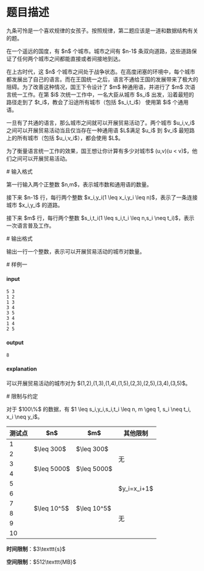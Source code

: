 # 题目描述

<p>九条可怜是一个喜欢规律的女孩子。按照规律，第二题应该是一道和数据结构有关的题。</p>
<p>在一个遥远的国度，有 $n$ 个城市。城市之间有 $n-1$ 条双向道路，这些道路保证了任何两个城市之间都能直接或者间接地到达。</p>
<p>在上古时代，这 $n$ 个城市之间处于战争状态。在高度闭塞的环境中，每个城市都发展出了自己的语言。而在王国统一之后，语言不通给王国的发展带来了极大的阻碍。为了改善这种情况，国王下令设计了 $m$ 种通用语，并进行了 $m$ 次语言统一工作。在第 $i$ 次统一工作中，一名大臣从城市 $s_i$ 出发，沿着最短的路径走到了 $t_i$，教会了沿途所有城市（包括 $s_i,t_i$） 使用第 $i$ 个通用语。</p>
<p>一旦有了共通的语言，那么城市之间就可以开展贸易活动了。两个城市 $u_i,v_i$ 之间可以开展贸易活动当且仅当存在一种通用语 $L$满足 $u_i$ 到 $v_i$ 最短路上的所有城市（包括 $u_i,v_i$），都会使用 $L$。</p>
<p>为了衡量语言统一工作的效果，国王想让你计算有多少对城市$ (u,v)(u &lt; v)$，他们之间可以开展贸易活动。</p>
# 输入格式


<p>第一行输入两个正整数 $n,m$，表示城市数和通用语的数量。</p>
<p>接下来 $n-1$ 行，每行两个整数 $x_i,y_i(1 \leq x_i,y_i \leq n)$，表示了一条连接城市 $x_i,y_i$ 的道路。</p>
<p>接下来 $m$ 行，每行两个整数 $s_i,t_i(1 \leq s_i,t_i \leq n,s_i \neq t_i)$，表示一次语言普及工作。</p>
# 输出格式


<p>输出一行一个整数，表示可以开展贸易活动的城市对数量。</p>
# 样例一


<h4>input</h4>
<pre><code>5 3
1 2
1 3
3 4
3 5
3 4
1 4
2 5</code></pre>
<h4>output</h4>
<pre><code>8</code></pre>
<h4>explanation</h4>
<p>可以开展贸易活动的城市对为 $(1,2),(1,3),(1,4),(1,5),(2,3),(2,5),(3,4),(3,5)$。</p>
# 限制与约定


<p>对于 $100\%$ 的数据，有 $1 \leq s_i,y_i,s_i,t_i \leq n, m \geq 1, s_i \neq t_i, x_i \neq y_i$。</p>
<div class="table-responsive">
<table class="table table-bordered table-text-center table-vertical-middle"><thead><tr><th>测试点</th>
    <th>$n$</th>
    <th>$m$</th>
    <th>其他限制</th>
  </tr></thead><tbody><tr><td>1</td>
    <td rowspan="2">$\leq 300$</td>
    <td rowspan="2">$\leq 300$</td>
    <td rowspan="4">无</td>
  </tr><tr><td>2</td>
  </tr><tr><td>3</td>
    <td rowspan="2">$\leq 5000$</td>
    <td rowspan="2">$\leq 5000$</td>
  </tr><tr><td>4</td>
  </tr><tr><td>5</td>
    <td rowspan="6">$\leq 10^5$</td>
    <td rowspan="6">$\leq 10^5$</td>
    <td rowspan="2">$y_i=x_i+1$</td>
  </tr><tr><td>6</td>
  </tr><tr><td>7</td>
    <td rowspan="4">无</td>
  </tr><tr><td>8</td>
  </tr><tr><td>9</td>
  </tr><tr><td>10</td>
  </tr></tbody></table></div>

<p><strong>时间限制</strong>：$3\texttt{s}$</p>
<p><strong>空间限制</strong>：$512\texttt{MB}$</p>
